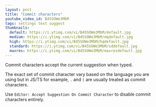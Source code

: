 ```yaml
---
layout: post
title: "Commit characters"
youtube_video_id: B45SOWe3MbM
tags: settings text suggest
thumbnails:
  default: https://i.ytimg.com/vi/B45SOWe3MbM/default.jpg
  medium: https://i.ytimg.com/vi/B45SOWe3MbM/mqdefault.jpg
  high: https://i.ytimg.com/vi/B45SOWe3MbM/hqdefault.jpg
  standard: https://i.ytimg.com/vi/B45SOWe3MbM/sddefault.jpg
  maxres: https://i.ytimg.com/vi/B45SOWe3MbM/maxresdefault.jpg
---
```


Commit characters accept the current suggestion when typed.

The exact set of commit character vary based on the language you are using but in JS/TS for example, `.` and `(` are usually treated as commit characters.

Use `Editor: Accept Suggestion On Commit Character` to disable commit characters entirely.

